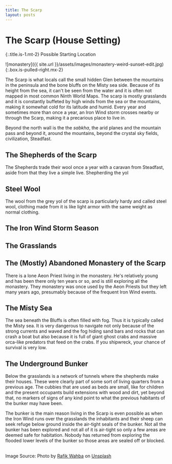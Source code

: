 ```yaml
---
title: The Scarp
layout: posts
---
```


# The Scarp (House Setting)
{:.title.is-1.mt-2}
Possible Starting Location

![monastery]({{ site.url }}/assets/images/monastery-weird-sunset-edit.jpg)
{:.box.is-pulled-right.mx-2}

The Scarp is what locals call the small hidden Glen between the mountains in the peninsula and the bone bluffs on the Misty sea side. Because of its height from the sea, it can't be seen from the water and it is often not mapped in most common Ninth World Maps. The scarp is mostly grasslands and it is constantly buffeted by high winds from the sea or the mountains, making it somewhat cold for its latitude and humid. Every year and sometimes more than once a year, an Iron Wind storm crosses nearby or through the Scarp, making it a precarious place to live in. 

Beyond the north wall is the the _sabkha_, the arid planes and the mountain pass and beyond it, around the mountains, beyond the crystal sky fields, civilization, Steadfast.

## The Shepherds of the Scarp 

The Shepherds trade their wool once a year with a caravan from Steadfast, aside from that they live a simple live. Shepherding the yol 

## Steel Wool
The wool from the grey yol of the scarp is particularly hardy and called steel wool, clothing made from it is like light armor with the same weight as normal clothing. 

## The Iron Wind Storm Season 

## The Grasslands

## The (Mostly) Abandoned Monastery of the Scarp

There is a lone Aeon Priest living in the monastery. He's relatively young and has been there only ten years or so, and is still exploring all the monastery. They monastery was once used by the Aeon Priests but they left many years ago, presumably because of the frequent Iron Wind events. 

## The Misty Sea

The sea beneath the Bluffs is often filled with fog. Thus it is typically called the Misty sea. It is very dangerous to navigate not only because of the strong currents and waved and the fog hiding sand bars and rocks that can crash a boat but also because it is full of giant ghost crabs and massive orca-like predators that feed on the crabs. If you shipwreck, your chance of survival is very low. 

## The Underground Bunker 

Below the grasslands is a network of tunnels where the shepherds make their houses. These were clearly part of some sort of living quarters from a previous age. The cubbies that are used as beds are small, like for children and the present occupants build extensions with wood and dirt, yet beyond that, no markers of signs of any kind point to what the previous habitants of the bunker may have been. 

The bunker is the main reason living in the Scarp is even possible as when the Iron Wind runs over the grasslands the inhabitants and their sheep can seek refuge below ground inside the air-tight seals of the bunker. Not all the bunker has been explored and not all of it is air-tight so only a few areas are deemed safe for habitation. Nobody has returned from exploring the flooded lower levels of the bunker so those areas are sealed off or blocked. 

<br>
Image Source: Photo by <a href="https://unsplash.com/@rafikwahba?utm_source=unsplash&utm_medium=referral&utm_content=creditCopyText">Rafik Wahba</a> on <a href="https://unsplash.com/s/photos/monastic?utm_source=unsplash&utm_medium=referral&utm_content=creditCopyText">Unsplash</a>

<br>
